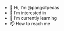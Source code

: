 - 👋 Hi, I’m @pangsitpedas
- 👀 I’m interested in <something>
- 🌱 I’m currently learning <nothing>
- 📫 How to reach me <how>
